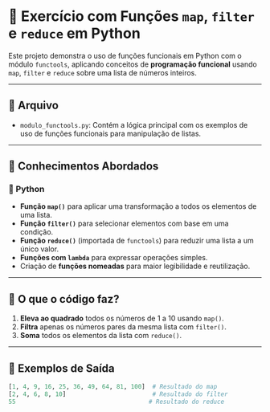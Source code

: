# 🧠 Exercício com Funções `map`, `filter` e `reduce` em Python

Este projeto demonstra o uso de funções funcionais em Python com o módulo `functools`, aplicando conceitos de **programação funcional** usando `map`, `filter` e `reduce` sobre uma lista de números inteiros.

---

## 📁 Arquivo

- `modulo_functools.py`: Contém a lógica principal com os exemplos de uso de funções funcionais para manipulação de listas.

---

## 🧠 Conhecimentos Abordados

### 🔹 Python
- **Função `map()`** para aplicar uma transformação a todos os elementos de uma lista.
- **Função `filter()`** para selecionar elementos com base em uma condição.
- **Função `reduce()`** (importada de `functools`) para reduzir uma lista a um único valor.
- **Funções com `lambda`** para expressar operações simples.
- Criação de **funções nomeadas** para maior legibilidade e reutilização.

---

## 🔢 O que o código faz?

1. **Eleva ao quadrado** todos os números de 1 a 10 usando `map()`.
2. **Filtra** apenas os números pares da mesma lista com `filter()`.
3. **Soma** todos os elementos da lista com `reduce()`.

---

## 📌 Exemplos de Saída

```python
[1, 4, 9, 16, 25, 36, 49, 64, 81, 100]  # Resultado do map
[2, 4, 6, 8, 10]                        # Resultado do filter
55                                     # Resultado do reduce
